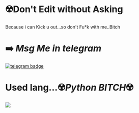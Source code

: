 # ☢️Don't Edit without Asking
Because i can Kick u out...so don't Fu*k with me..Bitch
  # ➡️ *Msg Me in telegram*
  [![telegram badge](https://img.shields.io/badge/WONKRU_HERE-30302f?style=flat&logo=telegram)](https://t.me/WONKRU_HERE)


# Used lang...☢️*Python BITCH*☢️
<a href="https://github.com/its-leo-bitch">
  <img align="center" src="https://github-readme-stats.vercel.app/api/top-langs/?username=its-leo-bitch&theme=dark&hide_langs_below=1" />
</a>
